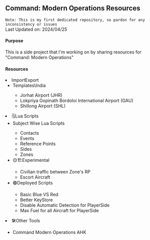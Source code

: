 <h2>Command: Modern Operations Resources</h2>


<p><code>Note: This is my first dedicated repository, so pardon for any inconsistency or issues</code><br>
Last Updated on: 2024/04/25</p>

<h4>Purpose</h4>
  <p>This is a side project that I'm working on by sharing resources for "Command: Modern Operations"</p>

<h4>Resources</h4>
  <li>ImportExport
    <ul>
        <li>Templates\India</li>
        <ul>
            <li>Jorhat Airport (JHR)</li>
            <li>Lokpriya Gopinath Bordoloi International Airport (GAU)</li>
            <li>Shillong Airport (SHL)</li>
        </ul>
    </ul>
  </li>
  <li>🗒️Lua Scripts
    <ul>
        <li>Subject Wise Lua Scripts</li>
        <ul>
            <li>Contacts</li>
            <li>Events</li>
            <li>Reference Points</li>
            <li>Sides</li>
            <li>Zones</li>
        </ul>
        <li>🟡🏗️Experimental</li>
        <ul>
            <li>Civilian traffic between Zone's RP</li>
            <li>Escort Aircraft</li>
        </ul>
        <li>🟢Deployed Scripts</li>
        <ul>
            <li>Basic Blue VS Red</li>
            <li>Better KeyStore</li>
            <li>Disable Automatic Detection for PlayerSide</li>
            <li>Max Fuel for all Aircraft for PlayerSide</li>
        </ul>
    </ul>
  </li>
  <li>🛠️Other Tools</li>
    <ul>
        <li>Command Modern Operations AHK</li>
    </ul>
</ul>